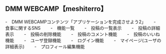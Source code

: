 ## DMM WEBCAMP【meshiterro】
-　DMM WEBCAMPコンテンツ「アプリケーションを完成させよう2」　　
-　食事に関するSNS　　
-　機能一覧　　
        -　投稿の一覧表示　　
        -　投稿の詳細表示　　
        -　投稿の削除機能　　
        -　投稿のコメント機能　　
        -　投稿のいいね機能　　
        -　ユーザ登録機能　　
        -　ログイン機能　　
        -　マイページ(ユーザの詳細表示)　　
        -　プロフィール編集機能　　
